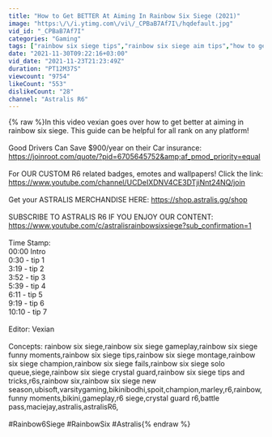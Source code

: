 ```yaml
---
title: "How to Get BETTER At Aiming In Rainbow Six Siege (2021)"
image: "https:\/\/i.ytimg.com\/vi\/_CPBaB7Af7I\/hqdefault.jpg"
vid_id: "_CPBaB7Af7I"
categories: "Gaming"
tags: ["rainbow six siege tips","rainbow six siege aim tips","how to get better at rainbow six siege"]
date: "2021-11-30T09:22:16+03:00"
vid_date: "2021-11-23T21:23:49Z"
duration: "PT12M37S"
viewcount: "9754"
likeCount: "553"
dislikeCount: "28"
channel: "Astralis R6"
---
```

{% raw %}In this video vexian goes over how to get better at aiming in rainbow six siege. This guide can be helpful for all rank on any platform! <br /><br />Good Drivers Can Save $900/year on their Car insurance: <a rel="nofollow" target="blank" href="https://joinroot.com/quote/?pid=6705645752&amp;af_pmod_priority=equal">https://joinroot.com/quote/?pid=6705645752&amp;af_pmod_priority=equal</a><br /><br />For OUR CUSTOM R6 related badges, emotes and wallpapers! Click the link:<br /><a rel="nofollow" target="blank" href="https://www.youtube.com/channel/UCDeIXDNV4CE3DTjiNnt24NQ/join">https://www.youtube.com/channel/UCDeIXDNV4CE3DTjiNnt24NQ/join</a><br /><br />Get your ASTRALIS MERCHANDISE HERE: <a rel="nofollow" target="blank" href="https://shop.astralis.gg/shop">https://shop.astralis.gg/shop</a><br /><br />SUBSCRIBE TO ASTRALIS R6 IF YOU ENJOY OUR CONTENT: <a rel="nofollow" target="blank" href="https://www.youtube.com/c/astralisrainbowsixsiege?sub_confirmation=1">https://www.youtube.com/c/astralisrainbowsixsiege?sub_confirmation=1</a><br /><br />Time Stamp:<br />00:00 Intro<br />0:30 - tip 1<br />3:19 - tip 2<br />3:52 - tip 3<br />5:39 - tip 4<br />6:11 - tip 5 <br />9:19 - tip 6<br />10:10 - tip 7<br /><br />Editor: Vexian<br /><br />Concepts: rainbow six siege,rainbow six siege gameplay,rainbow six siege funny moments,rainbow six siege tips,rainbow six siege montage,rainbow six siege champion,rainbow six siege fails,rainbow six siege solo queue,siege,rainbow six siege crystal guard,rainbow six siege tips and tricks,r6s,rainbow six,rainbow six siege new season,ubisoft,varsitygaming,bikinibodhi,spoit,champion,marley,r6,rainbow,funny moments,bikini,gameplay,r6 siege,crystal guard r6,battle pass,maciejay,astralis,astralisR6, <br /><br />#Rainbow6Siege #RainbowSix #Astralis{% endraw %}
